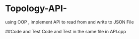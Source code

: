# Topology-API-
using OOP , implement API to read from and write to JSON File 

##Code and Test 
Code and Test in the same file in API.cpp 
